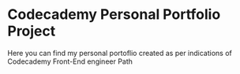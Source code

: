 # Codecademy Personal Portfolio Project

Here you can find my personal portoflio created as per indications of Codecademy Front-End engineer Path
